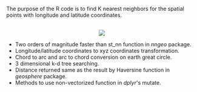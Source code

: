 The purpose of the R code is to find K nearest neighbors for the spatial points with longitude and latitude coordinates.

<p align="center">
  <b></b><br>
  <img src="Cities and Nearest Stations.gif">
</p>

* Two orders of magnitude faster than st_nn function in *nngeo* package.
* Longitude/latitude coordinates to xyz coordinates transformation.
* Chord to arc and arc to chord conversion on earth great circle.
* 3 dimensional k-d tree searching.
* Distance returned same as the result by Haversine function in *geosphere* package.
* Methods to use non-vectorized function in *dplyr*'s mutate.


